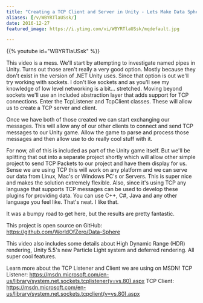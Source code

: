 ```yaml
---
title: "Creating a TCP Client and Server in Unity - Lets Make Data Sphere - Part 2"
aliases: [/v/WBYRTlaUSsk/]
date: 2016-12-27
featured_image: https://i.ytimg.com/vi/WBYRTlaUSsk/mqdefault.jpg

---
```


{{% youtube id="WBYRTlaUSsk" %}}

This video is a mess. We'll start by attempting to investigate named pipes in Unity. Turns out those aren't really a very good option. Mostly because they don't exist in the version of .NET Unity uses. Since that option is out we'll try working with sockets. I don't like sockets and as you'll see my knowledge of low level networking is a bit... stretched. Moving beyond sockets we'll use an included abstraction layer that adds support for TCP connections. Enter the TcpListener and TcpClient classes. These will allow us to create a TCP server and client.

Once we have both of those created we can start exchanging our messages. This will allow any of our other clients to connect and send TCP messages to our Unity game. Allow the game to parse and process those messages and then allow use to do really cool stuff with it.

For now, all of this is included as part of the Unity game itself. But we'll be splitting that out into a separate project shortly which will allow other simple project to send TCP Packets to our project and have them display for us. Sense we are using TCP this will work on any platform and we can serve our data from Linux, Mac's or Windows PC's or Servers. This is super nice and makes the solution extremely flexible. Also, since it's using TCP any language that supports TCP messages can be used to develop these plugins for providing data. You can use C++, C#, Java and any other language you feel like. That's neat. I like that.

It was a bumpy road to get here, but the results are pretty fantastic.

This project is open source on GitHub: https://github.com/WorldOfZero/Data-Sphere

This video also includes some details about High Dynamic Range (HDR) rendering, Unity 5.5's new Particle Light system and deferred rendering. All super cool features.

Learn more about the TCP Listener and Client we are using on MSDN!
TCP Listener:  https://msdn.microsoft.com/en-us/library/system.net.sockets.tcplistener(v=vs.80).aspx
TCP Client: https://msdn.microsoft.com/en-us/library/system.net.sockets.tcpclient(v=vs.80).aspx